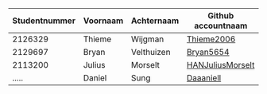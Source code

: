 | Studentnummer | Voornaam | Achternaam | Github accountnaam                                      |
| ------------- | ---------| ---------- | ------------------------------------------------------- |
| 2126329       | Thieme   | Wijgman    | [Thieme2006](https://github.com/Thieme2006)             |
| 2129697       | Bryan    | Velthuizen | [Bryan5654](https://github.com/Bryan5654)               |
| 2113200       | Julius   | Morselt    | [HANJuliusMorselt](https://github.com/HANJuliusMorselt) | 
| .....         | Daniel   | Sung       | [Daaaniell](https://github.com/Daaanieell)              |
